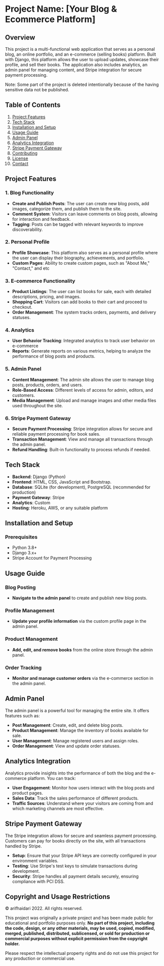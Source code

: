 # Project Name: [Your Blog & Ecommerce Platform]

## Overview

This project is a multi-functional web application that serves as a personal blog, an online portfolio, and an e-commerce (selling books) platform. Built with Django, this platform allows the user to upload updates, showcase their profile, and sell their books. The application also includes analytics, an admin panel for managing content, and Stripe integration for secure payment processing.

Note: Some part of the project is deleted intentionally because of the having sensitive data not be published.

## Table of Contents

1. [Project Features](#project-features)
2. [Tech Stack](#tech-stack)
3. [Installation and Setup](#installation-and-setup)
4. [Usage Guide](#usage-guide)
5. [Admin Panel](#admin-panel)
6. [Analytics Integration](#analytics-integration)
7. [Stripe Payment Gateway](#stripe-payment-gateway)
8. [Contributing](#contributing)
9. [License](#license)
10. [Contact](#contact)

## Project Features

### 1. Blog Functionality

- **Create and Publish Posts**: The user can create new blog posts, add images, categorize them, and publish them to the site.
- **Comment System**: Visitors can leave comments on blog posts, allowing for interaction and feedback.
- **Tagging**: Posts can be tagged with relevant keywords to improve discoverability.

### 2. Personal Profile

- **Profile Showcase**: This platform also serves as a personal profile where the user can display their biography, achievements, and portfolio.
- **Custom Pages**: Ability to create custom pages, such as "About Me," "Contact," and etc

### 3. E-commerce Functionality

- **Product Listings**: The user can list books for sale, each with detailed descriptions, pricing, and images.
- **Shopping Cart**: Visitors can add books to their cart and proceed to checkout.
- **Order Management**: The system tracks orders, payments, and delivery statuses.

### 4. Analytics

- **User Behavior Tracking**: Integrated analytics to track user behavior on e-commerce
- **Reports**: Generate reports on various metrics, helping to analyze the performance of blog posts and products.

### 5. Admin Panel

- **Content Management**: The admin site allows the user to manage blog posts, products, orders, and users.
- **Role-Based Access**: Different levels of access for admin, editors, and customers.
- **Media Management**: Upload and manage images and other media files used throughout the site.

### 6. Stripe Payment Gateway

- **Secure Payment Processing**: Stripe integration allows for secure and reliable payment processing for book sales.
- **Transaction Management**: View and manage all transactions through the admin panel.
- **Refund Handling**: Built-in functionality to process refunds if needed.

## Tech Stack

- **Backend**: Django (Python)
- **Frontend**: HTML, CSS, JavaScript and Bootstrap.
- **Database**: SQLite (for development), PostgreSQL (recommended for production)
- **Payment Gateway**: Stripe
- **Analytics**: Custom
- **Hosting**: Heroku, AWS, or any suitable platform

## Installation and Setup

### Prerequisites

- Python 3.8+
- Django 3.x+
- Stripe Account for Payment Processing

## Usage Guide

### Blog Posting

- **Navigate to the admin panel** to create and publish new blog posts.

### Profile Management

- **Update your profile information** via the custom profile page in the admin panel.

### Product Management

- **Add, edit, and remove books** from the online store through the admin panel.

### Order Tracking

- **Monitor and manage customer orders** via the e-commerce section in the admin panel.

## Admin Panel

The admin panel is a powerful tool for managing the entire site. It offers features such as:

- **Post Management**: Create, edit, and delete blog posts.
- **Product Management**: Manage the inventory of books available for sale.
- **User Management**: Manage registered users and assign roles.
- **Order Management**: View and update order statuses.

## Analytics Integration

Analytics provide insights into the performance of both the blog and the e-commerce platform. You can track:

- **User Engagement**: Monitor how users interact with the blog posts and product pages.
- **Sales Data**: Track the sales performance of different products.
- **Traffic Sources**: Understand where your visitors are coming from and which marketing channels are most effective.

## Stripe Payment Gateway

The Stripe integration allows for secure and seamless payment processing. Customers can pay for books directly on the site, with all transactions handled by Stripe.

- **Setup**: Ensure that your Stripe API keys are correctly configured in your environment variables.
- **Testing**: Use Stripe's test keys to simulate transactions during development.
- **Security**: Stripe handles all payment details securely, ensuring compliance with PCI DSS.

## Copyright and Usage Restrictions

© arifhaidari 2022. All rights reserved.

This project was originally a private project and has been made public for educational and portfolio purposes only. **No part of this project, including the code, design, or any other materials, may be used, copied, modified, merged, published, distributed, sublicensed, or sold for production or commercial purposes without explicit permission from the copyright holder.**

Please respect the intellectual property rights and do not use this project for any production or commercial use.
